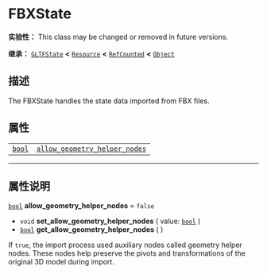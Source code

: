 <!-- ⚠ 请勿编辑本文件 ⚠ -->
<!-- 本文档使用脚本从 WeDot 引擎源码仓库生成。 -->
<!-- 生成脚本：https://github.com/WeDot-Engine/WeDot/tree/4.3/doc/tools/make_md.py； -->
<!-- 原文件：https://github.com/WeDot-Engine/WeDot/tree/4.3/modules/fbx/doc_classes/FBXState.xml。 -->

<div id="_class_fbxstate"></div>

# FBXState

**实验性：** This class may be changed or removed in future versions.

**继承：** [`GLTFState`](class_gltfstate.md) **<** [`Resource`](class_resource.md) **<** [`RefCounted`](class_refcounted.md) **<** [`Object`](class_object.md)

## 描述

The FBXState handles the state data imported from FBX files.

## 属性

|||
|:-:|:--|
| [`bool`](class_bool.md) | [`allow_geometry_helper_nodes`](class_fbxstate.md#class_fbxstate_property_allow_geometry_helper_nodes) | ``false`` |

<!-- rst-class:: classref-section-separator -->

---

## 属性说明

<div id="_class_fbxstate_property_allow_geometry_helper_nodes"></div>

[`bool`](class_bool.md) **allow_geometry_helper_nodes** = ``false`` <div id="class_fbxstate_property_allow_geometry_helper_nodes"></div>

- `void` **set_allow_geometry_helper_nodes** ( value: [`bool`](class_bool.md) )
- [`bool`](class_bool.md) **get_allow_geometry_helper_nodes** ( )

If `true`, the import process used auxiliary nodes called geometry helper nodes. These nodes help preserve the pivots and transformations of the original 3D model during import.

[^virtual]: 本方法通常需要用户覆盖才能生效。
[^const]: 本方法无副作用，不会修改该实例的任何成员变量。
[^vararg]: 本方法除了能接受在此处描述的参数外，还能够继续接受任意数量的参数。
[^constructor]: 本方法用于构造某个类型。
[^static]: 调用本方法无需实例，可直接使用类名进行调用。
[^operator]: 本方法描述的是使用本类型作为左操作数的有效运算符。
[^bitfield]: 这个值是由下列位标志构成位掩码的整数。
[^void]: 无返回值。

